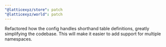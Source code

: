 ```yaml
---
"@latticexyz/store": patch
"@latticexyz/world": patch
---
```


Refactored how the config handles shorthand table definitions, greatly simplifying the codebase. This will make it easier to add support for multiple namespaces.
